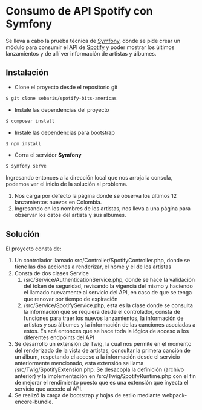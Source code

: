 Consumo de API Spotify con Symfony
==================================

Se lleva a cabo la prueba técnica de [Symfony][2], donde se pide crear un módulo para consumir el API de [Spotify][1] y 
poder mostrar los últimos lanzamientos y de allí ver información de artistas y álbumes.

Instalación
-----------
* Clone el proyecto desde el repositorio git
```bash
$ git clone sebaris/spotify-bits-americas
```
* Instale las dependencias del proyecto
```bash
$ composer install
```
* Instale las dependencias para bootstrap
```bash
$ npm install
```
* Corra el servidor **Symfony**
```bash
$ symfony serve
```
Ingresando entonces a la dirección local que nos arroja la consola, podemos ver el inicio de la solución al problema.

1. Nos carga por defecto la página donde se observa los últimos 12 lanzamientos nuevos en Colombia.
2. Ingresando en los nombres de los artistas, nos lleva a una página para observar los datos del artista y sus álbumes.

Solución
--------
El proyecto consta de:
1. Un controlador llamado src/Controller/SpotifyController.php, donde se tiene las dos acciones a renderizar, el home y el de los artistas
2. Consta de dos clases Service
   1. /src/Service/AuthenticationService.php, donde se hace la validación del token de seguridad, revisando la vigencia del mismo y
   haciendo el llamado nuevamente al servicio del API, en caso de que se tenga que renovar por tiempo de expiración
   2. /src/Service/SpotifyService.php, esta es la clase donde se consulta la información que se requiera desde el controlador, consta
   de funciones para traer los nuevos lanzamientos, la información de artistas y sus álbumes y la información de las
   canciones asociadas a estos. Es acá entonces que se hace toda la lógica de acceso a los diferentes endpoints del API
3. Se desarrollo un extensión de Twig, la cual nos permite en el momento del renderizado de la vista de artistas, consultar
la primera canción de un álbum, respetando el acceso a la información desde el servicio anteriormente mencionado, esta
extensión se llama /src/Twig/SpotifyExtension.php. Se desacopla la definición (archivo anterior) y la implementación en
/src/Twig/SpotifyRuntime.php con el fin de mejorar el rendimiento puesto que es una extensión que inyecta el servicio que
accede al API.
4. Se realizó la carga de bootstrap y hojas de estilo mediante webpack-encore-bundle.

[1]: https://developer.spotify.com/documentation/web-api/
[2]: https://symfony.com/